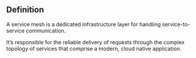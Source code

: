 ## Definition

A service mesh is a dedicated infrastructure layer for handling service-to-service communication.

It’s responsible for the reliable delivery of requests through the complex topology of services that comprise a modern, 
cloud native application.